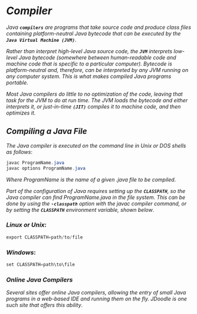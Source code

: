 # ***Compiler***

*Java ***`compilers`*** are programs that take source code and produce class files containing platform-neutral Java bytecode that can be executed by the ***`Java Virtual Machine (JVM)`****.

*Rather than interpret high-level Java source code, the ***`JVM`*** interprets low-level Java bytecode (somewhere between human-readable code and machine code that is specific to a particular computer). Bytecode is platform-neutral and, therefore, can be interpreted by any JVM running on any computer system. This is what makes compiled Java programs portable.*

*Most Java compilers do little to no optimization of the code, leaving that task for the JVM to do at run time. The JVM loads the bytecode and either interprets it, or just-in-time ***`(JIT)`*** compiles it to machine code, and then optimizes it*.

## ***Compiling a Java File***
*The Java compiler is executed on the command line in Unix or DOS shells as follows*:
```java
javac ProgramName.java
javac options ProgramName.java
```
*Where ProgramName is the name of a given .java file to be compiled*.

*Part of the configuration of Java requires setting up the ***`CLASSPATH`***, so the Java compiler can find ProgramName.java in the file system. This can be done by using the ***`-classpath`*** option with the javac compiler command, or by setting the ***`CLASSPATH`*** environment variable, shown below*.

### ***Linux or Unix***:
```java
export CLASSPATH=path/to/file
```
### ***Windows***:
```java
set CLASSPATH=path\to\file
```
### ***Online Java Compilers***

*Several sites offer online Java compilers, allowing the entry of small Java programs in a web-based IDE and running them on the fly. JDoodle is one such site that offers this ability*.
